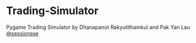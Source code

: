 # Trading-Simulator
Pygame Trading Simulator by Dhanapanot Rakyutithamkul and Pak Yan Lau [@sessionexe](https://github.com/sessionexe)

